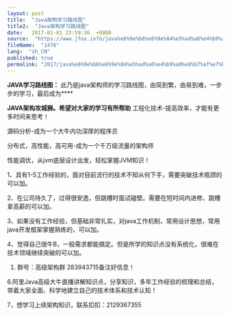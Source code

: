 ```yaml
---
layout: post
title:  "Java架构学习路线图"
title2:  "Java架构学习路线图"
date:   2017-01-01 23:59:36  +0800
source:  "https://www.jfox.info/java%e6%9e%b6%e6%9e%84%e5%ad%a6%e4%b9%a0%e8%b7%af%e7%ba%bf%e5%9b%be.html"
fileName:  "1476"
lang:  "zh_CN"
published: true
permalink: "2017/java%e6%9e%b6%e6%9e%84%e5%ad%a6%e4%b9%a0%e8%b7%af%e7%ba%bf%e5%9b%be.html"
---
```


**JAVA学习路线图：**
此乃是java架构师的学习路线图，由简到繁，由易到难，一步步的学习，最后成为**** 

**JAVA架构攻城狮。希望对大家的学习有所帮助**
 工程化技术-提高效率，才能有更多时间来思考！ 

 源码分析-成为一个大牛内功深厚的程序员 

 分布式，高性能，高可用-成为一个千万级流量的架构师 

 性能调优，从jvm底层设计出发，轻松掌握JVM知识！ 

 1、具有1-5工作经验的，面对目前流行的技术不知从何下手，需要突破技术瓶颈的可以加。 

2、在公司待久了，过得很安逸，但跳槽时面试碰壁。需要在短时间内进修、跳槽拿高薪的可以加。

3、如果没有工作经验，但基础非常扎实，对java工作机制，常用设计思想，常用java开发框架掌握熟练的，可以加。

4、觉得自己很牛B，一般需求都能搞定。但是所学的知识点没有系统化，很难在技术领域继续突破的可以加。

1. 群号：高级架构群 283943715备注好信息！

6.阿里Java高级大牛直播讲解知识点，分享知识，多年工作经验的梳理和总结，带着大家全面、科学地建立自己的技术体系和技术认知！

7，想学习上续架构知识，联系扣扣：2129367355
